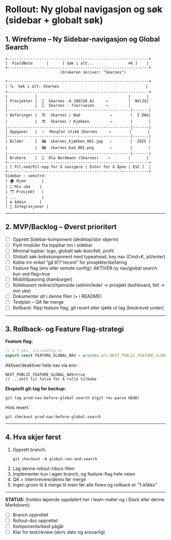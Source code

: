 # Rollout: Ny global navigasjon og søk (sidebar + globalt søk)

## 1. Wireframe – Ny Sidebar-navigasjon og Global Search

```
+--------------------------------------------------------------+
|  FieldNote      |      [ Søk i alt...               ⌘K ]    |
+--------------------------------------------------------------+
                        (brukeren skriver: "Skarnes")

+--------------------------------------------------------------+
| 🔍  Søk i alt: Skarnes                                      |
+--------------------------------------------------------------+
|            |                                        |       |
| Prosjekter |  📁  Skarnes -6 100320 A1     →         |  NYLIG|
|            |  📁  Skarnes - Tverrveien     →         |
|------------------------------------------------------|-------|
| Befaringer |  🏗️  Skarnes / Bad             →        |  I DAG|
|            |  🏗️  Skarnes / Kjøkken         →        |       |
|------------------------------------------------------|-------|
| Oppgaver   |  ✅  Mangler stikk Skarnes     →        |       |
|------------------------------------------------------|-------|
| Bilder     |  🖼️  skarnes_kjøkken_001.jpg   ⇩        |  2025 |
|            |  🖼️  skarnes_bad_002.png       ⇩        |       |
|------------------------------------------------------|-------|
| Brukere    |  👤  Ola Nordmann (Skarnes)    →        |       |
+--------------------------------------------------------------+
| [ Pil-ned/Pil-opp for å navigere | Enter for å åpne | ESC ]  |
+--------------------------------------------------------------+
Sidebar – venstre:
| 🏠 Hjem       |
| 📅 Min uke    |
| 🗂️ Prosjekt   |
| ...           |
| ⚙️ Admin      |
| 🔗 Integrasjoner |
```

---

## 2. MVP/Backlog – Øverst prioritert

- [ ] Opprett Sidebar-komponent (desktop/stor skjerm)
- [ ] Flytt moduler fra toppbar inn i sidebar
- [ ] Minimal topbar: logo, globalt søk-ikon/felt, profil
- [ ] Globalt søk-bokskomponent med typeahead, key nav (Cmd+K, pil/enter)
- [ ] Koble inn enkel “gå til”/“recent” for prosjekter/befaring
- [ ] Feature flag (env eller remote config): AKTIVER ny nav/global search kun ved flag=true
- [ ] Mobiltilpasning (hamburger)
- [ ] Rollebasert redirect/hjemside (admin/leder → prosjekt dashboard, felt → min uke)
- [ ] Dokumenter alt i denne filen (+ i README)
- [ ] Testplan – QA før merge
- [ ] Rollback: flipp feature flag, git revert eller sjekk ut tag (beskrevet under)

---

## 3. Rollback- og Feature Flag-strategi

**Feature flag:**
```js
// I f.eks. src/config.ts
export const FEATURE_GLOBAL_NAV = process.env.NEXT_PUBLIC_FEATURE_GLOBAL_NAV === 'true';
```
Aktiver/deaktiver hele nav via env:
```
NEXT_PUBLIC_FEATURE_GLOBAL_NAV=true
// ...sett til false for å rulle tilbake
```

**Ekspisitt git-tag for backup:**
```
git tag prod-nav-before-global-search $(git rev-parse HEAD)
```
Hvis revert:
```
git checkout prod-nav-before-global-search
```

---

## 4. Hva skjer først
1. Opprett branch:
   ```
   git checkout -b global-nav-and-search
   ```
2. Lag denne rollout-/docs-filen
3. Implementer kun i egen branch, og feature-flag hele veien
4. QA + internreview/demo før merge
5. Ingen grunn til å merge til main før alle flows og rollback er “1-klikks”

---

**STATUS:** (holdes løpende oppdatert her i team-møter og i Slack eller denne Markdown):
- [ ] Branch opprettet
- [ ] Rollout-doc opprettet
- [ ] Komponentarbeid pågår
- [ ] Klar for test/review (skriv dato og ansvarlig)
